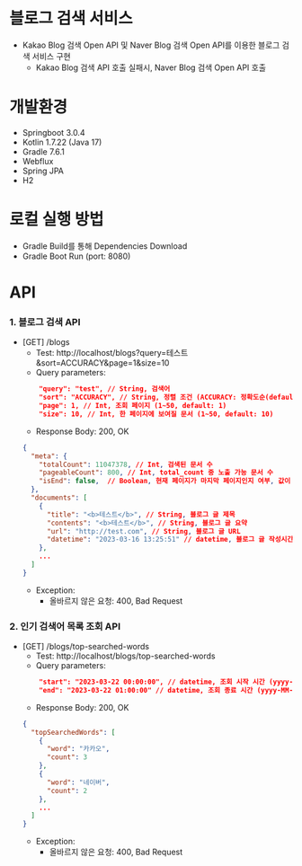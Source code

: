 # 블로그 검색 서비스
- Kakao Blog 검색 Open API 및 Naver Blog 검색 Open API를 이용한 블로그 검색 서비스 구현
  - Kakao Blog 검색 API 호출 실패시, Naver Blog 검색 Open API 호출

# 개발환경
- Springboot 3.0.4
- Kotlin 1.7.22 (Java 17)
- Gradle 7.6.1
- Webflux
- Spring JPA
- H2

# 로컬 실행 방법
- Gradle Build를 통해 Dependencies Download
- Gradle Boot Run (port: 8080)

# API
### 1. 블로그 검색 API
- [GET] /blogs
    - Test: http://localhost/blogs?query=테스트&sort=ACCURACY&page=1&size=10
    - Query parameters:
  ```json
      "query": "test", // String, 검색어
      "sort": "ACCURACY", // String, 정렬 조건 (ACCURACY: 정확도순(default), RECENCY: 최신순)
      "page": 1, // Int, 조회 페이지 (1~50, default: 1)
      "size": 10, // Int, 한 페이지에 보여질 문서 (1~50, default: 10)
  ```
    - Response Body: 200, OK
    ```json
    {
      "meta": {
        "totalCount": 11047378, // Int, 검색된 문서 수
        "pageableCount": 800, // Int, total_count 중 노출 가능 문서 수
        "isEnd": false,  // Boolean, 현재 페이지가 마지막 페이지인지 여부, 값이 false면 page를 증가시켜 다음 페이지를 요청할 수 있음
      },
      "documents": [
        {
          "title": "<b>테스트</b>", // String, 블로그 글 제목
          "contents": "<b>테스트</b>", // String, 블로그 글 요약
          "url": "http://test.com", // String, 블로그 글 URL
          "datetime": "2023-03-16 13:25:51" // datetime, 블로그 글 작성시간 (yyyy-MM-dd HH:mm:ss)
        },
        ...
      ]
    }
    ```
    - Exception:
        - 올바르지 않은 요청: 400, Bad Request

### 2. 인기 검색어 목록 조회 API
- [GET] /blogs/top-searched-words
    - Test: http://localhost/blogs/top-searched-words
    - Query parameters:
    ```json
        "start": "2023-03-22 00:00:00", // datetime, 조회 시작 시간 (yyyy-MM-dd HH:mm:ss, default: now - 1hour)
        "end": "2023-03-22 01:00:00" // datetime, 조회 종료 시간 (yyyy-MM-dd HH:mm:ss, default: now)
    ```
    - Response Body: 200, OK
    ```json
    {
      "topSearchedWords": [
        {
          "word": "카카오",
          "count": 3
        },
        {
          "word": "네이버",
          "count": 2
        },
        ...
      ]
    }
    ```
    - Exception:
        - 올바르지 않은 요청: 400, Bad Request
